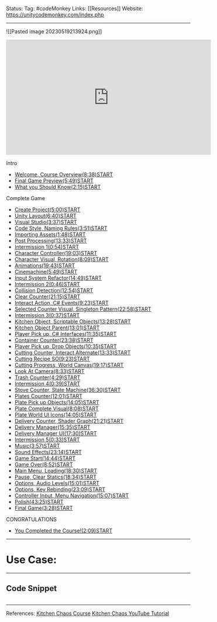 Status: 
Tag: #codeMonkey
Links: [[Resources]]
Website: https://unitycodemonkey.com/index.php

---
![[Pasted image 20230519213924.png]]

<iframe width="560" height="315" src="https://www.youtube.com/embed/AmGSEH7QcDg" title="YouTube video player" frameborder="0" allow="accelerometer; autoplay; clipboard-write; encrypted-media; gyroscope; picture-in-picture; web-share" allowfullscreen></iframe>

Intro

-   [Welcome, Course Overview(8:38)START](https://unitycodemonkey.teachable.com/courses/learn-unity-from-beginner-to-advanced-from-a-professional-indie-game-developer/lectures/44955845)
-   [Final Game Preview(5:49)START](https://unitycodemonkey.teachable.com/courses/learn-unity-from-beginner-to-advanced-from-a-professional-indie-game-developer/lectures/45237998)
-   [What you Should Know(2:15)START](https://unitycodemonkey.teachable.com/courses/learn-unity-from-beginner-to-advanced-from-a-professional-indie-game-developer/lectures/45226138)

Complete Game

-   [Create Project(5:00)START](https://unitycodemonkey.teachable.com/courses/learn-unity-from-beginner-to-advanced-from-a-professional-indie-game-developer/lectures/45122982)
-   [Unity Layout(6:40)START](https://unitycodemonkey.teachable.com/courses/learn-unity-from-beginner-to-advanced-from-a-professional-indie-game-developer/lectures/45122984)
-   [Visual Studio(3:37)START](https://unitycodemonkey.teachable.com/courses/learn-unity-from-beginner-to-advanced-from-a-professional-indie-game-developer/lectures/45122985)
-   [Code Style, Naming Rules(3:51)START](https://unitycodemonkey.teachable.com/courses/learn-unity-from-beginner-to-advanced-from-a-professional-indie-game-developer/lectures/45122986)
-   [Importing Assets(1:48)START](https://unitycodemonkey.teachable.com/courses/learn-unity-from-beginner-to-advanced-from-a-professional-indie-game-developer/lectures/45122987)
-   [Post Processing(13:33)START](https://unitycodemonkey.teachable.com/courses/learn-unity-from-beginner-to-advanced-from-a-professional-indie-game-developer/lectures/45122988)
-   [Intermission 1(0:54)START](https://unitycodemonkey.teachable.com/courses/learn-unity-from-beginner-to-advanced-from-a-professional-indie-game-developer/lectures/45247914)
-   [Character Controller(19:03)START](https://unitycodemonkey.teachable.com/courses/learn-unity-from-beginner-to-advanced-from-a-professional-indie-game-developer/lectures/45122990)
-   [Character Visual, Rotation(8:09)START](https://unitycodemonkey.teachable.com/courses/learn-unity-from-beginner-to-advanced-from-a-professional-indie-game-developer/lectures/45122991)
-   [Animations(19:43)START](https://unitycodemonkey.teachable.com/courses/learn-unity-from-beginner-to-advanced-from-a-professional-indie-game-developer/lectures/45122993)
-   [Cinemachine(5:49)START](https://unitycodemonkey.teachable.com/courses/learn-unity-from-beginner-to-advanced-from-a-professional-indie-game-developer/lectures/45122994)
-   [Input System Refactor(14:49)START](https://unitycodemonkey.teachable.com/courses/learn-unity-from-beginner-to-advanced-from-a-professional-indie-game-developer/lectures/45122995)
-   [Intermission 2(0:46)START](https://unitycodemonkey.teachable.com/courses/learn-unity-from-beginner-to-advanced-from-a-professional-indie-game-developer/lectures/45247915)
-   [Collision Detection(12:54)START](https://unitycodemonkey.teachable.com/courses/learn-unity-from-beginner-to-advanced-from-a-professional-indie-game-developer/lectures/45122996)
-   [Clear Counter(21:15)START](https://unitycodemonkey.teachable.com/courses/learn-unity-from-beginner-to-advanced-from-a-professional-indie-game-developer/lectures/45122997)
-   [Interact Action, C# Events(9:23)START](https://unitycodemonkey.teachable.com/courses/learn-unity-from-beginner-to-advanced-from-a-professional-indie-game-developer/lectures/45123000)
-   [Selected Counter Visual, Singleton Pattern(22:58)START](https://unitycodemonkey.teachable.com/courses/learn-unity-from-beginner-to-advanced-from-a-professional-indie-game-developer/lectures/45123003)
-   [Intermission 3(0:37)START](https://unitycodemonkey.teachable.com/courses/learn-unity-from-beginner-to-advanced-from-a-professional-indie-game-developer/lectures/45247916)
-   [Kitchen Object, Scriptable Objects(13:28)START](https://unitycodemonkey.teachable.com/courses/learn-unity-from-beginner-to-advanced-from-a-professional-indie-game-developer/lectures/45123004)
-   [Kitchen Object Parent(13:01)START](https://unitycodemonkey.teachable.com/courses/learn-unity-from-beginner-to-advanced-from-a-professional-indie-game-developer/lectures/45123005)
-   [Player Pick up, C# Interfaces(11:35)START](https://unitycodemonkey.teachable.com/courses/learn-unity-from-beginner-to-advanced-from-a-professional-indie-game-developer/lectures/45123007)
-   [Container Counter(23:38)START](https://unitycodemonkey.teachable.com/courses/learn-unity-from-beginner-to-advanced-from-a-professional-indie-game-developer/lectures/45257069)
-   [Player Pick up, Drop Objects(10:35)START](https://unitycodemonkey.teachable.com/courses/learn-unity-from-beginner-to-advanced-from-a-professional-indie-game-developer/lectures/45257070)
-   [Cutting Counter, Interact Alternate(13:33)START](https://unitycodemonkey.teachable.com/courses/learn-unity-from-beginner-to-advanced-from-a-professional-indie-game-developer/lectures/45123009)
-   [Cutting Recipe SO(9:23)START](https://unitycodemonkey.teachable.com/courses/learn-unity-from-beginner-to-advanced-from-a-professional-indie-game-developer/lectures/45123012)
-   [Cutting Progress, World Canvas(19:17)START](https://unitycodemonkey.teachable.com/courses/learn-unity-from-beginner-to-advanced-from-a-professional-indie-game-developer/lectures/45123014)
-   [Look At Camera(8:33)START](https://unitycodemonkey.teachable.com/courses/learn-unity-from-beginner-to-advanced-from-a-professional-indie-game-developer/lectures/45123015)
-   [Trash Counter(4:29)START](https://unitycodemonkey.teachable.com/courses/learn-unity-from-beginner-to-advanced-from-a-professional-indie-game-developer/lectures/45123016)
-   [Intermission 4(0:39)START](https://unitycodemonkey.teachable.com/courses/learn-unity-from-beginner-to-advanced-from-a-professional-indie-game-developer/lectures/45247917)
-   [Stove Counter, State Machine(36:30)START](https://unitycodemonkey.teachable.com/courses/learn-unity-from-beginner-to-advanced-from-a-professional-indie-game-developer/lectures/45123018)
-   [Plates Counter(12:01)START](https://unitycodemonkey.teachable.com/courses/learn-unity-from-beginner-to-advanced-from-a-professional-indie-game-developer/lectures/45123019)
-   [Plate Pick up Objects(14:05)START](https://unitycodemonkey.teachable.com/courses/learn-unity-from-beginner-to-advanced-from-a-professional-indie-game-developer/lectures/45123020)
-   [Plate Complete Visual(8:08)START](https://unitycodemonkey.teachable.com/courses/learn-unity-from-beginner-to-advanced-from-a-professional-indie-game-developer/lectures/45123023)
-   [Plate World UI Icons(14:05)START](https://unitycodemonkey.teachable.com/courses/learn-unity-from-beginner-to-advanced-from-a-professional-indie-game-developer/lectures/45123024)
-   [Delivery Counter, Shader Graph(21:21)START](https://unitycodemonkey.teachable.com/courses/learn-unity-from-beginner-to-advanced-from-a-professional-indie-game-developer/lectures/45123290)
-   [Delivery Manager(15:35)START](https://unitycodemonkey.teachable.com/courses/learn-unity-from-beginner-to-advanced-from-a-professional-indie-game-developer/lectures/45123294)
-   [Delivery Manager UI(17:30)START](https://unitycodemonkey.teachable.com/courses/learn-unity-from-beginner-to-advanced-from-a-professional-indie-game-developer/lectures/45123295)
-   [Intermission 5(0:33)START](https://unitycodemonkey.teachable.com/courses/learn-unity-from-beginner-to-advanced-from-a-professional-indie-game-developer/lectures/45247918)
-   [Music(3:57)START](https://unitycodemonkey.teachable.com/courses/learn-unity-from-beginner-to-advanced-from-a-professional-indie-game-developer/lectures/45123296)
-   [Sound Effects(23:14)START](https://unitycodemonkey.teachable.com/courses/learn-unity-from-beginner-to-advanced-from-a-professional-indie-game-developer/lectures/45123297)
-   [Game Start(14:44)START](https://unitycodemonkey.teachable.com/courses/learn-unity-from-beginner-to-advanced-from-a-professional-indie-game-developer/lectures/45123301)
-   [Game Over(8:52)START](https://unitycodemonkey.teachable.com/courses/learn-unity-from-beginner-to-advanced-from-a-professional-indie-game-developer/lectures/45123302)
-   [Main Menu, Loading(18:30)START](https://unitycodemonkey.teachable.com/courses/learn-unity-from-beginner-to-advanced-from-a-professional-indie-game-developer/lectures/45226276)
-   [Pause, Clear Statics(18:34)START](https://unitycodemonkey.teachable.com/courses/learn-unity-from-beginner-to-advanced-from-a-professional-indie-game-developer/lectures/45226279)
-   [Options, Audio Levels(15:01)START](https://unitycodemonkey.teachable.com/courses/learn-unity-from-beginner-to-advanced-from-a-professional-indie-game-developer/lectures/45226281)
-   [Options, Key Rebinding(23:09)START](https://unitycodemonkey.teachable.com/courses/learn-unity-from-beginner-to-advanced-from-a-professional-indie-game-developer/lectures/45226282)
-   [Controller Input, Menu Navigation(15:07)START](https://unitycodemonkey.teachable.com/courses/learn-unity-from-beginner-to-advanced-from-a-professional-indie-game-developer/lectures/45226284)
-   [Polish(43:25)START](https://unitycodemonkey.teachable.com/courses/learn-unity-from-beginner-to-advanced-from-a-professional-indie-game-developer/lectures/45226286)
-   [Final Game(3:28)START](https://unitycodemonkey.teachable.com/courses/learn-unity-from-beginner-to-advanced-from-a-professional-indie-game-developer/lectures/45236935)

CONGRATULATIONS

-   [You Completed the Course!(2:09)START](https://unitycodemonkey.teachable.com/courses/learn-unity-from-beginner-to-advanced-from-a-professional-indie-game-developer/lectures/45226316)



--- 

# Use Case:






---
## Code Snippet

```

```





---
References: [Kitchen Chaos Course](https://unitycodemonkey.teachable.com/p/learn-unity-from-beginner-to-advanced-from-a-professional-indie-game-developer?coupon_code=THANK_YOU&product_id=4697992) [Kitchen Chaos YouTube Tutorial](https://www.youtube.com/watch?v=AmGSEH7QcDg&t=104s&ab_channel=CodeMonkey)

